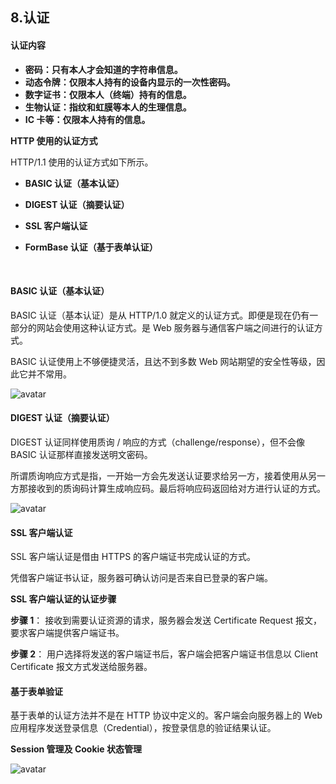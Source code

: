 ## 8.认证

#### 认证内容

-   **密码：只有本人才会知道的字符串信息。**
-   **动态令牌：仅限本人持有的设备内显示的一次性密码。**
-   **数字证书：仅限本人（终端）持有的信息。**
-   **生物认证：指纹和虹膜等本人的生理信息。**
-   **IC 卡等：仅限本人持有的信息。**

**HTTP 使用的认证方式**

HTTP/1.1 使用的认证方式如下所示。

-   **BASIC 认证（基本认证）**

-   **DIGEST 认证（摘要认证）**

-   **SSL 客户端认证**

-   **FormBase 认证（基于表单认证）**

    ​

#### BASIC 认证（基本认证）

BASIC 认证（基本认证）是从 HTTP/1.0 就定义的认证方式。即便是现在仍有一部分的网站会使用这种认证方式。是 Web 服务器与通信客户端之间进行的认证方式。

BASIC 认证使用上不够便捷灵活，且达不到多数 Web 网站期望的安全性等级，因此它并不常用。

![avatar](/img/12.jpeg)



#### DIGEST 认证（摘要认证）

DIGEST 认证同样使用质询 / 响应的方式（challenge/response），但不会像 BASIC 认证那样直接发送明文密码。

所谓质询响应方式是指，一开始一方会先发送认证要求给另一方，接着使用从另一方那接收到的质询码计算生成响应码。最后将响应码返回给对方进行认证的方式。

![avatar](/img/13.jpeg)



#### SSL 客户端认证

SSL 客户端认证是借由 HTTPS 的客户端证书完成认证的方式。

凭借客户端证书认证，服务器可确认访问是否来自已登录的客户端。

**SSL 客户端认证的认证步骤**

**步骤 1**： 接收到需要认证资源的请求，服务器会发送 Certificate Request 报文，要求客户端提供客户端证书。

**步骤 2**： 用户选择将发送的客户端证书后，客户端会把客户端证书信息以 Client Certificate 报文方式发送给服务器。



#### 基于表单验证

基于表单的认证方法并不是在 HTTP 协议中定义的。客户端会向服务器上的 Web 应用程序发送登录信息（Credential），按登录信息的验证结果认证。

**Session 管理及 Cookie 状态管理**

![avatar](/img/14.jpeg)